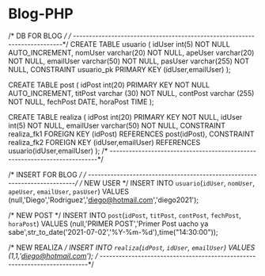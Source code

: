 # Blog-PHP

/* DB FOR BLOG */
/* --------------------------------------------------------------------------*/
CREATE TABLE usuario
( idUser int(5) NOT NULL AUTO_INCREMENT,
  nomUser varchar(20) NOT NULL,
  apeUser varchar(20) NOT NULL,
  emailUser varchar(50) NOT NULL,
  pasUser varchar(255) NOT NULL,
  CONSTRAINT usuario_pk PRIMARY KEY (idUser,emailUser)
);

CREATE TABLE post
( idPost int(20) PRIMARY KEY NOT NULL AUTO_INCREMENT,
  titPost varchar (30) NOT NULL,
  contPost varchar (255) NOT NULL,
  fechPost DATE,
  horaPost TIME
);

CREATE TABLE realiza
( idPost int(20) PRIMARY KEY NOT NULL,
  idUser int(5) NOT NULL,
  emailUser varchar(50) NOT NULL,
  CONSTRAINT realiza_fk1 FOREIGN KEY (idPost) REFERENCES  post(idPost),
  CONSTRAINT realiza_fk2 FOREIGN KEY (idUser,emailUser) REFERENCES  usuario(idUser,emailUser)
);
/* --------------------------------------------------------------------------*/

/* INSERT FOR BLOG */
/* --------------------------------------------------------------------------*/
/* NEW USER */
INSERT INTO `usuario`(`idUser`, `nomUser`, `apeUser`, `emailUser`, `pasUser`) VALUES (null,'Diego','Rodriguez','diego@hotmail.com','diego2021');

/* NEW POST */
INSERT INTO `post`(`idPost`, `titPost`, `contPost`, `fechPost`, `horaPost`) VALUES (null,'PRIMER POST','Primer Post uacho ya sabe',str_to_date('2021-07-02','%Y-%m-%d'),time("14:30:00"));

/* NEW REALIZA */
INSERT INTO `realiza`(`idPost`, `idUser`, `emailUser`) VALUES (1,1,'diego@hotmail.com');
/* --------------------------------------------------------------------------*/